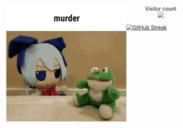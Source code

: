<p><img src="https://github.com/programmister68/programmister68/blob/main/murder.gif" align="left" width="320px"></p>
 
<p align = "center" > 
  Visitor count<br>
  <img src="https://profile-counter.glitch.me/programmister68/count.svg" />
</p>


[![GitHub Streak](http://github-readme-streak-stats.herokuapp.com?user=programmister68&theme=dark&background=000000)](https://git.io/streak-stats)
